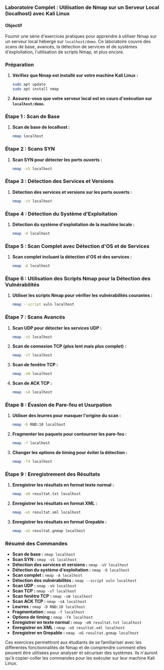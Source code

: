 ### Laboratoire Complet : Utilisation de Nmap sur un Serveur Local (localhost) avec Kali Linux

#### Objectif
Fournir une série d'exercices pratiques pour apprendre à utiliser Nmap sur un serveur local hébergé sur `localhost/demo`. Ce laboratoire couvre des scans de base, avancés, la détection de services et de systèmes d'exploitation, l'utilisation de scripts Nmap, et plus encore.

### Préparation

1. **Vérifiez que Nmap est installé sur votre machine Kali Linux :**
   ```bash
   sudo apt update
   sudo apt install nmap
   ```

2. **Assurez-vous que votre serveur local est en cours d'exécution sur `localhost/demo`.**

### Étape 1 : Scan de Base

1. **Scan de base de localhost :**
   ```bash
   nmap localhost
   ```

### Étape 2 : Scans SYN

1. **Scan SYN pour détecter les ports ouverts :**
   ```bash
   nmap -sS localhost
   ```

### Étape 3 : Détection des Services et Versions

1. **Détection des services et versions sur les ports ouverts :**
   ```bash
   nmap -sV localhost
   ```

### Étape 4 : Détection du Système d'Exploitation

1. **Détection du système d'exploitation de la machine locale :**
   ```bash
   nmap -O localhost
   ```

### Étape 5 : Scan Complet avec Détection d'OS et de Services

1. **Scan complet incluant la détection d'OS et des services :**
   ```bash
   nmap -A localhost
   ```

### Étape 6 : Utilisation des Scripts Nmap pour la Détection des Vulnérabilités

1. **Utiliser les scripts Nmap pour vérifier les vulnérabilités courantes :**
   ```bash
   nmap --script vuln localhost
   ```

### Étape 7 : Scans Avancés

1. **Scan UDP pour détecter les services UDP :**
   ```bash
   nmap -sU localhost
   ```

2. **Scan de connexion TCP (plus lent mais plus complet) :**
   ```bash
   nmap -sT localhost
   ```

3. **Scan de fenêtre TCP :**
   ```bash
   nmap -sW localhost
   ```

4. **Scan de ACK TCP :**
   ```bash
   nmap -sA localhost
   ```

### Étape 8 : Évasion de Pare-feu et Usurpation

1. **Utiliser des leurres pour masquer l'origine du scan :**
   ```bash
   nmap -D RND:10 localhost
   ```

2. **Fragmenter les paquets pour contourner les pare-feu :**
   ```bash
   nmap -f localhost
   ```

3. **Changer les options de timing pour éviter la détection :**
   ```bash
   nmap -T4 localhost
   ```

### Étape 9 : Enregistrement des Résultats

1. **Enregistrer les résultats en format texte normal :**
   ```bash
   nmap -oN resultat.txt localhost
   ```

2. **Enregistrer les résultats en format XML :**
   ```bash
   nmap -oX resultat.xml localhost
   ```

3. **Enregistrer les résultats en format Grepable :**
   ```bash
   nmap -oG resultat.gnmap localhost
   ```

### Résumé des Commandes

- **Scan de base :** `nmap localhost`
- **Scan SYN :** `nmap -sS localhost`
- **Détection des services et versions :** `nmap -sV localhost`
- **Détection du système d'exploitation :** `nmap -O localhost`
- **Scan complet :** `nmap -A localhost`
- **Détection des vulnérabilités :** `nmap --script vuln localhost`
- **Scan UDP :** `nmap -sU localhost`
- **Scan TCP :** `nmap -sT localhost`
- **Scan fenêtre TCP :** `nmap -sW localhost`
- **Scan ACK TCP :** `nmap -sA localhost`
- **Leurres :** `nmap -D RND:10 localhost`
- **Fragmentation :** `nmap -f localhost`
- **Options de timing :** `nmap -T4 localhost`
- **Enregistrer en texte normal :** `nmap -oN resultat.txt localhost`
- **Enregistrer en XML :** `nmap -oX resultat.xml localhost`
- **Enregistrer en Grepable :** `nmap -oG resultat.gnmap localhost`

Ces exercices permettront aux étudiants de se familiariser avec les différentes fonctionnalités de Nmap et de comprendre comment elles peuvent être utilisées pour analyser et sécuriser des systèmes. Ils n'auront qu'à copier-coller les commandes pour les exécuter sur leur machine Kali Linux.
